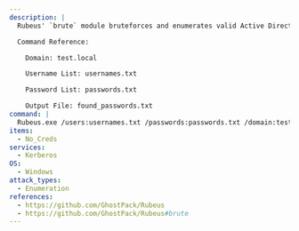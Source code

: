 ```yaml
---
description: |
  Rubeus' `brute` module bruteforces and enumerates valid Active Directory accounts through Kerberos Pre-Authentication. The following command will attempt to brute force valid username and passwords logins given a list of usernames and a list of passwords.

  Command Reference:

  	Domain: test.local

  	Username List: usernames.txt

  	Password List: passwords.txt

  	Output File: found_passwords.txt
command: |
  Rubeus.exe /users:usernames.txt /passwords:passwords.txt /domain:test.loacl /outfile:found_passwords.txt
items:
  - No_Creds
services:
  - Kerberos
OS:
  - Windows
attack_types:
  - Enumeration
references:
  - https://github.com/GhostPack/Rubeus
  - https://github.com/GhostPack/Rubeus#brute
---
```

